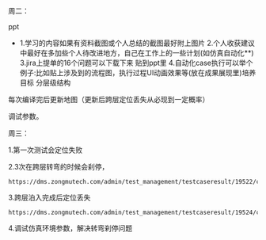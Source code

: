 周二：

ppt

- 1.学习的内容如果有资料截图或个人总结的截图最好附上图片
  2.个人收获建议中最好在多加些个人待改进地方，自己在工作上的一些计划(如仿真自动化**)
  3.jira上提单的16个问题可以下载下来 贴到ppt里
  4.自动化case执行可以举个例子:比如贴上涉及到的流程图，执行过程UI动画效果等(放在成果展现里)培养目标 分层级结构

每次编译完后更新地图（更新后跨层定位丢失从必现到一定概率）

调试参数。

周三：

1.第一次测试会定位失败

2.3次在跨层转弯的时候会刹停，

```
https://dms.zongmutech.com/admin/test_management/testcaseresult/19522/change/
```

3.跨层泊入完成后定位丢失

```
https://dms.zongmutech.com/admin/test_management/testcaseresult/19524/change/
```

4.调试仿真环境参数，解决转弯刹停问题
